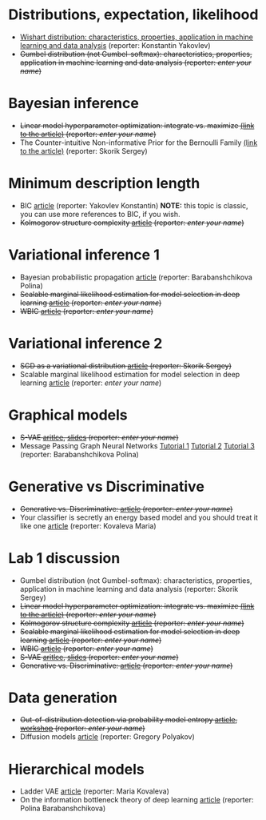 # Distributions, expectation, likelihood

* [Wishart distribution: characteristics, properties, application in machine learning and data analysis](student_talks/week_1_wishart) (reporter: Konstantin Yakovlev) 
* ~~Gumbel distribution (not Gumbel-softmax): characteristics, properties, application in machine learning and data analysis (reporter: *enter your name*)~~



# Bayesian inference
* ~~Linear model hyperparameter optimization: integrate vs. maximize [(link to the article)](https://bayes.wustl.edu/MacKay/alpha.pdf) (reporter: *enter your name*)~~
* The Counter-intuitive Non-informative Prior for the Bernoulli Family [(link to the article)](https://www.tandfonline.com/doi/pdf/10.1080/10691898.2004.11910734) (reporter: Skorik Sergey)

# Minimum description length
* BIC [article](https://projecteuclid.org/journals/annals-of-statistics/volume-6/issue-2/Estimating-the-Dimension-of-a-Model/10.1214/aos/1176344136.full) (reporter: Yakovlev Konstantin) **NOTE:** this topic is classic, you can use more references to BIC, if you wish.
* ~~Kolmogorov structure complexity [article](https://homepages.cwi.nl/~paulv/papers/structure.pdf)  (reporter: *enter your name*)~~

# Variational inference 1
* Bayesian probabilistic propagation [article](https://arxiv.org/abs/1502.05336) (reporter: Barabanshchikova Polina)
* ~~Scalable marginal likelihood estimation for model selection in deep learning [article](http://proceedings.mlr.press/v139/immer21a/immer21a.pdf) (reporter: *enter your name*)~~
* ~~WBIC [article](https://www.jmlr.org/papers/volume14/watanabe13a/watanabe13a.pdf) (reporter: *enter your name*)~~

# Variational inference 2
* ~~SGD as a variational distribution [article](https://www.jmlr.org/papers/volume18/17-214/17-214.pdf) (reporter: Skorik Sergey)~~
* Scalable marginal likelihood estimation for model selection in deep learning [article](http://proceedings.mlr.press/v139/immer21a/immer21a.pdf) (reporter: *enter your name*)

# Graphical models
* ~~S-VAE [aritlce](http://datta.hms.harvard.edu/wp-content/uploads/2018/01/pub_24.pdf), [slides](http://web.cs.ucla.edu/~yzsun/classes/2020Winter_CS249/Papers/Group7_SVAE.pdf) (reporter: *enter your name*)~~
* Message Passing Graph Neural Networks  [Tutorial 1](https://wandb.ai/graph-neural-networks/spatial/reports/An-Introduction-to-Message-Passing-Graph-Neural-Networks-GNNs---VmlldzoyMDI2NTg2) [Tutorial 2](https://towardsdatascience.com/the-intuition-behind-graph-convolutions-and-message-passing-6dcd0ebf0063) [Tutorial 3](https://paperswithcode.com/method/mpnn)  (reporter: Barabanshchikova Polina)

# Generative vs Discriminative
* ~~Generative vs. Discriminative:  [article](https://www.microsoft.com/en-us/research/wp-content/uploads/2016/05/Bishop-CVPR-05.pdf) (reporter: *enter your name*)~~
* Your classifier is secretly an energy based model and you should treat it like one [article](https://arxiv.org/pdf/1912.03263.pdf) (reporter: Kovaleva Maria)

# Lab 1 discussion
* Gumbel distribution (not Gumbel-softmax): characteristics, properties, application in machine learning and data analysis (reporter: Skorik Sergey)
* ~~Linear model hyperparameter optimization: integrate vs. maximize [(link to the article)](https://bayes.wustl.edu/MacKay/alpha.pdf) (reporter: *enter your name*)~~
* ~~Kolmogorov structure complexity [article](https://homepages.cwi.nl/~paulv/papers/structure.pdf)  (reporter: *enter your name*)~~
* ~~Scalable marginal likelihood estimation for model selection in deep learning [article](http://proceedings.mlr.press/v139/immer21a/immer21a.pdf) (reporter: *enter your name*)~~
* ~~WBIC [article](https://www.jmlr.org/papers/volume14/watanabe13a/watanabe13a.pdf) (reporter: *enter your name*)~~
* ~~S-VAE [aritlce](http://datta.hms.harvard.edu/wp-content/uploads/2018/01/pub_24.pdf), [slides](http://web.cs.ucla.edu/~yzsun/classes/2020Winter_CS249/Papers/Group7_SVAE.pdf) (reporter: *enter your name*)~~
* ~~Generative vs. Discriminative:  [article](https://www.microsoft.com/en-us/research/wp-content/uploads/2016/05/Bishop-CVPR-05.pdf) (reporter: *enter your name*)~~

# Data generation
* ~~Out-of-distribution detection via probability model entropy  [article](https://arxiv.org/pdf/1703.04977.pdf), [workshop](https://www.youtube.com/watch?v=N-p_qSLzoAI) (reporter: *enter your name*)~~
* Diffusion models [article](https://arxiv.org/pdf/2208.11970.pdf) (reporter: Gregory Polyakov)

# Hierarchical models
* Ladder VAE [article](https://proceedings.neurips.cc/paper/2016/file/6ae07dcb33ec3b7c814df797cbda0f87-Paper.pdf) (reporter: Maria Kovaleva)
* On the information bottleneck theory of deep learning [article](https://openreview.net/pdf?id=ry_WPG-A-) (reporter: Polina Barabanshchikova)
